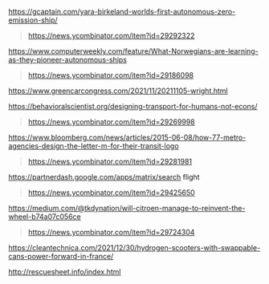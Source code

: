 https://gcaptain.com/yara-birkeland-worlds-first-autonomous-zero-emission-ship/
> https://news.ycombinator.com/item?id=29292322

https://www.computerweekly.com/feature/What-Norwegians-are-learning-as-they-pioneer-autonomous-ships
> https://news.ycombinator.com/item?id=29186098

https://www.greencarcongress.com/2021/11/20211105-wright.html

https://behavioralscientist.org/designing-transport-for-humans-not-econs/
> https://news.ycombinator.com/item?id=29269998

https://www.bloomberg.com/news/articles/2015-06-08/how-77-metro-agencies-design-the-letter-m-for-their-transit-logo
> https://news.ycombinator.com/item?id=29281981

https://partnerdash.google.com/apps/matrix/search flight
> https://news.ycombinator.com/item?id=29425650

https://medium.com/@tkdynation/will-citroen-manage-to-reinvent-the-wheel-b74a07c056ce
> https://news.ycombinator.com/item?id=29724304

https://cleantechnica.com/2021/12/30/hydrogen-scooters-with-swappable-cans-power-forward-in-france/

http://rescuesheet.info/index.html